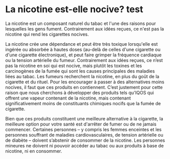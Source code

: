 # La nicotine est-elle nocive? test

La nicotine est un composant naturel du tabac et l'une des raisons pour lesquelles les gens fument. Contrairement aux idées reçues, ce n'est pas la nicotine qui rend les cigarettes nocives.

La nicotine crée une dépendance et peut être très toxique lorsqu'elle est ingérée ou absorbée à hautes doses (au-delà de celles d'une cigarette ou d'une cigarette électronique), et peut faire grimper la fréquence cardiaque ou la tension artérielle du fumeur. Contrairement aux idées reçues, ce n’est pas la nicotine en soi qui est nocive, mais plutôt les toxines et les carcinogènes de la fumée qui sont les causes principales des maladies liées au tabac. Les fumeurs recherchent la nicotine, en plus du goût de la cigarette et du rituel. Pour les encourager à passer à des alternatives moins nocives, il faut que ces produits en contiennent. C’est justement pour cette raison que nous cherchons à développer des produits tels qu'IQOS qui offrent une vapeur contenant de la nicotine, mais contenant significativement moins de constituants chimiques nocifs que la fumée de cigarette.

Bien que ces produits constituent une meilleure alternative à la cigarette, la meilleure option pour votre santé est d'arrêter de fumer ou de ne jamais commencer. Certaines personnes – y compris les femmes enceintes et les personnes souffrant de maladies cardiovasculaires, de tension artérielle ou de diabète – doivent s’abstenir de consommer de la nicotine. Les personnes mineures ne doivent ni pouvoir accéder au tabac ou aux produits à base de nicotine, ni en consommer.
